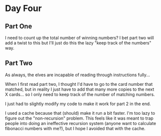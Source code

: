 # Day Four

## Part One

I need to count up the total number of winning numbers? I bet part two will add a twist to this but I'll just do this the lazy "keep track of the numbers" way.

## Part Two

As always, the elves are incapable of reading through instructions fully...

When I first read part two, I thought I'd have to go to the card number that matched, but in reality I just have to add that many more copies to the next X cards... so I only need to keep track of the number of matching numbers.

I just had to slightly modify my code to make it work for part 2 in the end.

I used a cache because that (should) make it run a bit faster. I'm too lazy to figure out the "non-recursion" problem. This feels like it was meant to trap people into doing an ineffective recursion system (anyone want to calculate fibonacci numbers with me?), but I hope I avoided that with the cache.
